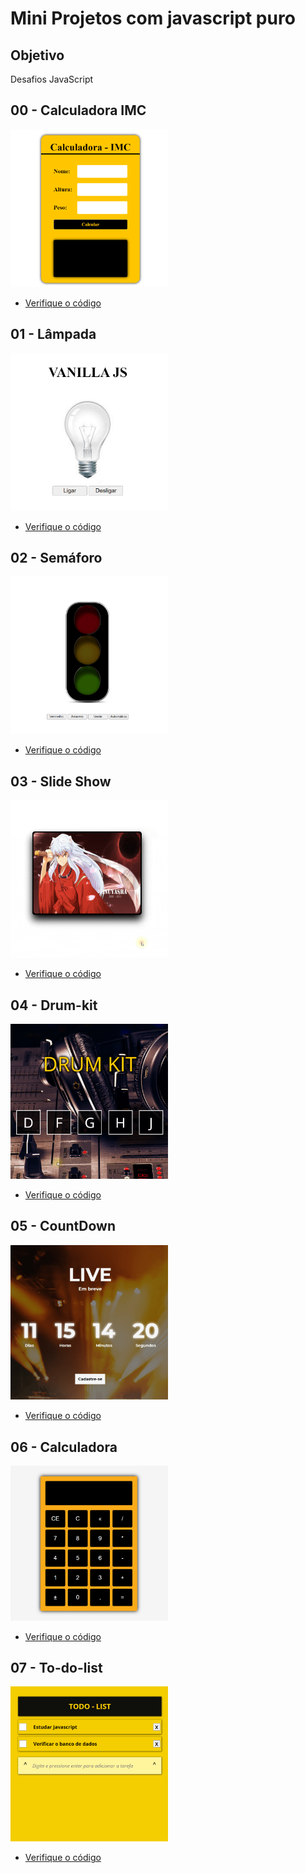 # Mini Projetos com javascript puro

## Objetivo

Desafios JavaScript

## 00 - Calculadora IMC
<a href='https://sobrinhosergio.github.io/desafios-javascript/calcula-imc/'><img src='./img/00-imc.gif' width='50%'></a>
* <a href="calcula-imc">Verifique o código</a>

## 01 - Lâmpada
<a href='https://sobrinhosergio.github.io/desafios-javascript/lampada/'><img src='./img/01-lamp.gif' width='50%'></a>
* <a href="lampada">Verifique o código</a>

## 02 - Semáforo
<a href='https://sobrinhosergio.github.io/desafios-javascript/sem%C3%A1foro/'><img src='./img/02-semaforo.gif' width='50%'></a>
* <a href="semáforo">Verifique o código</a>

## 03 - Slide Show
<a href='https://sobrinhosergio.github.io/desafios-javascript/showSlide/'><img src='./img/03-slideshow.gif' width='50%'></a>
* <a href="slideShow">Verifique o código</a>

## 04 - Drum-kit
<a href='https://sobrinhosergio.github.io/desafios-javascript/drum-kit/'><img src='./img/04-DRUM-KIT.gif' width='50%'></a>
* <a href="drum-kit">Verifique o código</a>

## 05 - CountDown
<a href=''><img src='./img/05-countdown.gif' width='50%'></a>
* <a href="countdown">Verifique o código</a>

## 06 - Calculadora
<a href='https://sobrinhosergio.github.io/desafios-javascript/calculadora/'><img src='./img/06-Calculadora.gif' width='50%'></a>
* <a href="calculadora">Verifique o código</a>

## 07 - To-do-list
<a href='https://sobrinhosergio.github.io/desafios-javascript/todo-List/'><img src='./img/07-todo-List.gif' width='50%'></a>
* <a href="todo-List">Verifique o código</a>
